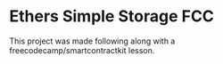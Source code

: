 # Ethers Simple Storage FCC

This project was made following along with a freecodecamp/smartcontractkit lesson.
